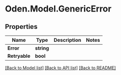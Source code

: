 # Oden.Model.GenericError

## Properties

Name | Type | Description | Notes
------------ | ------------- | ------------- | -------------
**Error** | **string** |  | 
**Retryable** | **bool** |  | 

[[Back to Model list]](../README.md#documentation-for-models) [[Back to API list]](../README.md#documentation-for-api-endpoints) [[Back to README]](../README.md)

